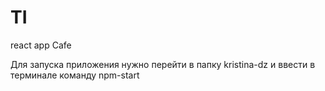 # TI
react app Cafe

Для запуска приложения нужно перейти в папку kristina-dz и ввести в терминале команду npm-start
